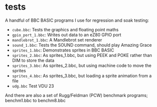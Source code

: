 # tests

A handful of BBC BASIC programs I use for regression and soak testing:

- `cube.bbc`: Tests the graphics and floating point maths
- `gpio_port_1.bbc`: Writes out data to an eZ80 GPIO port
- `mandlebrot_1.bbc`: A Mandlebrot set renderer
- `sound_1.bbc`: Tests the SOUND command, should play Amazing Grace
- `sprites_1.bbc`: Demonstrates sprites in BBC BASIC
- `sprites_2.bbc`: As sprites_1.bbc, but using PEEK and POKE rather than DIM to store the data
- `sprites_3.bbc`: As sprites_2.bbc, but using machine code to move the sprites
- `sprites_4.bbc`: As sprites_3.bbc, but loading a sprite animation from a file
- `udg.bbc` Test VDU 23

And there are also a set of Rugg/Feldman (PCW) benchmark programs; benchm1.bbc to benchm8.bbc